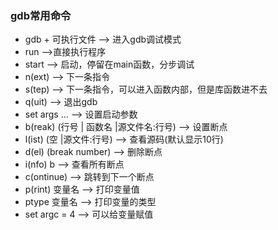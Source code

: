 ### gdb常用命令
- gdb + 可执行文件 --> 进入gdb调试模式
- run -->直接执行程序
- start --> 启动，停留在main函数，分步调试
- n(ext) --> 下一条指令
- s(tep) --> 下一条指令，可以进入函数内部，但是库函数进不去
- q(uit) --> 退出gdb
- set args ... --> 设置启动参数
- b(reak) (行号 | 函数名 |源文件名:行号) --> 设置断点
- l(ist) (空 |源文件:行号) --> 查看源码(默认显示10行)
- d(el) (break number) --> 删除断点
- i(nfo) b --> 查看所有断点
- c(ontinue) --> 跳转到下一个断点
- p(rint) 变量名 --> 打印变量值
- ptype 变量名 --> 打印变量的类型
- set argc = 4 --> 可以给变量赋值

